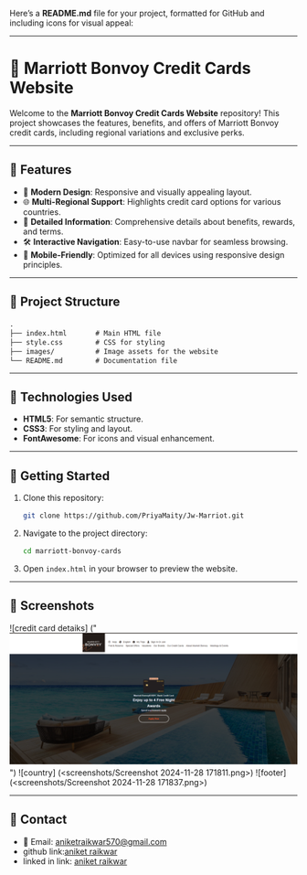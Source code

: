 Here’s a **README.md** file for your project, formatted for GitHub and including icons for visual appeal:

---

# 🏨 Marriott Bonvoy Credit Cards Website  

Welcome to the **Marriott Bonvoy Credit Cards Website** repository! This project showcases the features, benefits, and offers of Marriott Bonvoy credit cards, including regional variations and exclusive perks.

---

## 🌟 **Features**
- 🎨 **Modern Design**: Responsive and visually appealing layout.
- 🌐 **Multi-Regional Support**: Highlights credit card options for various countries.
- 📜 **Detailed Information**: Comprehensive details about benefits, rewards, and terms.
- 🛠️ **Interactive Navigation**: Easy-to-use navbar for seamless browsing.
- 📱 **Mobile-Friendly**: Optimized for all devices using responsive design principles.

---

## 📂 **Project Structure**
```plaintext
.
├── index.html       # Main HTML file
├── style.css        # CSS for styling
├── images/          # Image assets for the website
└── README.md        # Documentation file
```

---

## 🔧 **Technologies Used**
- **HTML5**: For semantic structure.
- **CSS3**: For styling and layout.
- **FontAwesome**: For icons and visual enhancement.

---

## 🚀 **Getting Started**
1. Clone this repository:
   ```bash
   git clone https://github.com/PriyaMaity/Jw-Marriot.git
   ```
2. Navigate to the project directory:
   ```bash
   cd marriott-bonvoy-cards
   ```
3. Open `index.html` in your browser to preview the website.
---

## 📸 **Screenshots**

![credit card detaiks] ("![alt text](<screenshots/Screenshot 2024-11-28 171747.png>)")
![country] (<screenshots/Screenshot 2024-11-28 171811.png>)
![footer] (<screenshots/Screenshot 2024-11-28 171837.png>)

---

## 💬 **Contact**
- 📧 Email: [aniketraikwar570@gmail.com](mailto:aniketraikwar570@gmail.com)  
- github link:[aniket raikwar](https://github.com/aniketraikwar570)
- linked in link: [aniket raikwar](https://www.linkedin.com/feed/?trk=guest_homepage-basic_google-one-tap-submit)

